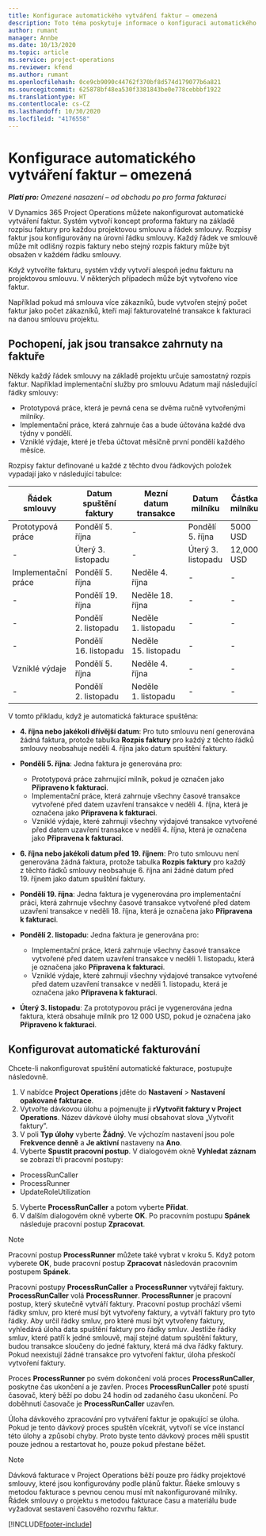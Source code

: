 ```yaml
---
title: Konfigurace automatického vytváření faktur – omezená
description: Toto téma poskytuje informace o konfiguraci automatického vytváření proforma faktur.
author: rumant
manager: Annbe
ms.date: 10/13/2020
ms.topic: article
ms.service: project-operations
ms.reviewer: kfend
ms.author: rumant
ms.openlocfilehash: 0ce9cb9090c44762f370bf8d574d179077b6a821
ms.sourcegitcommit: 625878bf48ea530f3381843be0e778cebbbf1922
ms.translationtype: HT
ms.contentlocale: cs-CZ
ms.lasthandoff: 10/30/2020
ms.locfileid: "4176558"
---
```

# <a name="configure-automatic-invoice-creation---lite"></a>Konfigurace automatického vytváření faktur – omezená
 
_**Platí pro:** Omezené nasazení – od obchodu po pro forma fakturaci_

V Dynamics 365 Project Operations můžete nakonfigurovat automatické vytváření faktur. Systém vytvoří koncept proforma faktury na základě rozpisu faktury pro každou projektovou smlouvu a řádek smlouvy. Rozpisy faktur jsou konfigurovány na úrovni řádku smlouvy. Každý řádek ve smlouvě může mít odlišný rozpis faktury nebo stejný rozpis faktury může být obsažen v každém řádku smlouvy.

Když vytvoříte fakturu, systém vždy vytvoří alespoň jednu fakturu na projektovou smlouvu. V některých případech může být vytvořeno více faktur.

Například pokud má smlouva více zákazníků, bude vytvořen stejný počet faktur jako počet zákazníků, kteří mají fakturovatelné transakce k fakturaci na danou smlouvu projektu.

## <a name="understand-how-transactions-are-included-on-an-invoice"></a>Pochopení, jak jsou transakce zahrnuty na faktuře 

Někdy každý řádek smlouvy na základě projektu určuje samostatný rozpis faktur. Například implementační služby pro smlouvu Adatum mají následující řádky smlouvy:

- Prototypová práce, která je pevná cena se dvěma ručně vytvořenými milníky.
- Implementační práce, která zahrnuje čas a bude účtována každé dva týdny v pondělí.
- Vzniklé výdaje, které je třeba účtovat měsíčně první pondělí každého měsíce.

Rozpisy faktur definované u každé z těchto dvou řádkových položek vypadají jako v následující tabulce:

| Řádek smlouvy | Datum spuštění faktury | Mezní datum transakce | Datum milníku | Částka milníku |
| --- | --- | --- | --- | --- |
| Prototypová práce | Pondělí 5. října | - | Pondělí 5. října | 5000 USD |
| - | Úterý 3. listopadu | - | Úterý 3. listopadu | 12,000 USD |
| Implementační práce | Pondělí 5. října | Neděle 4. října | - | - |
| - | Pondělí 19. října | Neděle 18. října | - | - |
| - | Pondělí 2. listopadu | Neděle 1. listopadu | - | - |
| - | Pondělí 16. listopadu | Neděle 15. listopadu | - | - |
| Vzniklé výdaje | Pondělí 5. října | Neděle 4. října | - | - |
| - | Pondělí 2. listopadu | Neděle 1. listopadu | - | - |

V tomto příkladu, když je automatická fakturace spuštěna:

- **4. října nebo jakékoli dřívější datum**: Pro tuto smlouvu není generována žádná faktura, protože tabulka **Rozpis faktury** pro každý z těchto řádků smlouvy neobsahuje neděli 4. října jako datum spuštění faktury.
- **Pondělí 5. října**: Jedna faktura je generována pro:

    - Prototypová práce zahrnující milník, pokud je označen jako **Připraveno k fakturaci**.
    - Implementační práce, která zahrnuje všechny časové transakce vytvořené před datem uzavření transakce v neděli 4. října, která je označena jako **Připravena k fakturaci**.
    - Vzniklé výdaje, které zahrnují všechny výdajové transakce vytvořené před datem uzavření transakce v neděli 4. října, která je označena jako **Připravena k fakturaci**.
  
- **6. října nebo jakékoli datum před 19. říjnem**: Pro tuto smlouvu není generována žádná faktura, protože tabulka **Rozpis faktury** pro každý z těchto řádků smlouvy neobsahuje 6. října ani žádné datum před 19. říjnem jako datum spuštění faktury.
- **Pondělí 19. října**: Jedna faktura je vygenerována pro implementační práci, která zahrnuje všechny časové transakce vytvořené před datem uzavření transakce v neděli 18. října, která je označena jako **Připravena k fakturaci**.
- **Pondělí 2. listopadu**: Jedna faktura je generována pro:

    - Implementační práce, která zahrnuje všechny časové transakce vytvořené před datem uzavření transakce v neděli 1. listopadu, která je označena jako **Připravena k fakturaci**.
    - Vzniklé výdaje, které zahrnují všechny výdajové transakce vytvořené před datem uzavření transakce v neděli 1. listopadu, která je označena jako **Připravena k fakturaci**.

- **Úterý 3. listopadu**: Za prototypovou práci je vygenerována jedna faktura, která obsahuje milník pro 12 000 USD, pokud je označena jako **Připraveno k fakturaci**.

## <a name="configure-automatic-invoicing"></a>Konfigurovat automatické fakturování

Chcete-li nakonfigurovat spuštění automatické fakturace, postupujte následovně.

1. V nabídce **Project Operations** jděte do **Nastavení** > **Nastavení opakované fakturace**.
2. Vytvořte dávkovou úlohu a pojmenujte ji **rVytvořit faktury v Project Operations**. Název dávkové úlohy musí obsahovat slova „Vytvořit faktury”.
3. V poli **Typ úlohy** vyberte **Žádný**. Ve výchozím nastavení jsou pole **Frekvence denně** a **Je aktivní** nastaveny na **Ano**.
4. Vyberte **Spustit pracovní postup**. V dialogovém okně **Vyhledat záznam** se zobrazí tři pracovní postupy:

- ProcessRunCaller
- ProcessRunner
- UpdateRoleUtilization

5. Vyberte **ProcessRunCaller** a potom vyberte **Přidat**.
6. V dalším dialogovém okně vyberte **OK**. Po pracovním postupu **Spánek** následuje pracovní postup **Zpracovat**. 

> [!NOTE]
> Pracovní postup **ProcessRunner** můžete také vybrat v kroku 5. Když potom vyberete **OK**, bude pracovní postup **Zpracovat** následován pracovním postupem **Spánek**.

Pracovní postupy **ProcessRunCaller** a **ProcessRunner** vytvářejí faktury. **ProcessRunCaller** volá **ProcessRunner**. **ProcessRunner** je pracovní postup, který skutečně vytváří faktury. Pracovní postup prochází všemi řádky smluv, pro které musí být vytvořeny faktury, a vytváří faktury pro tyto řádky. Aby určil řádky smluv, pro které musí být vytvořeny faktury, vyhledává úloha data spuštění faktury pro řádky smluv. Jestliže řádky smluv, které patří k jedné smlouvě, mají stejné datum spuštění faktury, budou transakce sloučeny do jedné faktury, která má dva řádky faktury. Pokud neexistují žádné transakce pro vytvoření faktur, úloha přeskočí vytvoření faktury.

Proces **ProcessRunner** po svém dokončení volá proces **ProcessRunCaller**, poskytne čas ukončení a je zavřen. Proces **ProcessRunCaller** poté spustí časovač, který běží po dobu 24 hodin od zadaného času ukončení. Po doběhnutí časovače je **ProcessRunCaller** uzavřen.

Úloha dávkového zpracování pro vytváření faktur je opakující se úloha. Pokud je tento dávkový proces spuštěn vícekrát, vytvoří se více instancí této úlohy a způsobí chyby. Proto byste tento dávkový proces měli spustit pouze jednou a restartovat ho, pouze pokud přestane běžet.

> [!NOTE]
> Dávková fakturace v Project Operations běží pouze pro řádky projektové smlouvy, které jsou konfigurovány podle plánů faktur. Řáeke smlouvy s metodou fakturace s pevnou cenou musí mít nakonfigurované milníky. Řádek smlouvy o projektu s metodou fakturace času a materiálu bude vyžadovat sestavení časového rozvrhu faktur.


[!INCLUDE[footer-include](../../includes/footer-banner.md)]
